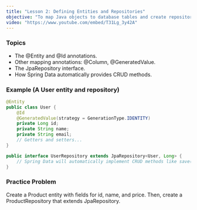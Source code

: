 ```yaml
---
title: "Lesson 2: Defining Entities and Repositories"
objective: "To map Java objects to database tables and create repository interfaces for data access."
video: "https://www.youtube.com/embed/T31Lg_3y42A"
---
```


### Topics

- The @Entity and @Id annotations.
- Other mapping annotations: @Column, @GeneratedValue.
- The JpaRepository interface.
- How Spring Data automatically provides CRUD methods.

### Example (A User entity and repository)

```java
@Entity
public class User {
    @Id
    @GeneratedValue(strategy = GenerationType.IDENTITY)
    private Long id;
    private String name;
    private String email;
    // Getters and setters...
}

public interface UserRepository extends JpaRepository<User, Long> {
    // Spring Data will automatically implement CRUD methods like save(), findById(), findAll(), etc.
}
```

### Practice Problem

Create a Product entity with fields for id, name, and price. Then, create a ProductRepository that extends JpaRepository.

